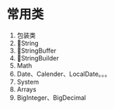 #  常用类



1. 包装类
2. 🚩String
3. 🚩StringBuffer
4. 🚩StringBuilder
5. Math
6. Date、Calender、LocalDate。。。
7. System
8. Arrays
9. BigInteger、BigDecimal